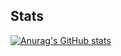 
## Stats
[![Anurag's GitHub stats](https://github-readme-stats.vercel.app/api?username=yousefh112&theme=radical)](https://github.com/anuraghazra/github-readme-stats)
